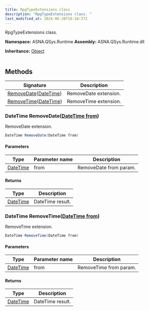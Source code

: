 ```yaml
---
title: RpgTypeExtensions class
description: "RpgTypeExtensions class. "
last_modified_at: 2024-06-28T18:18:37Z
---
```


RpgTypeExtensions class.

**Namespace:** ASNA.QSys.Runtime
**Assembly:** ASNA.QSys.Runtime.dll

**Inheritance:** [Object](https://docs.microsoft.com/en-us/dotnet/api/system.object)
<br>
<br>

## Methods

| Signature | Description |
| --- | --- |
| [RemoveDate](#datetime-removedatedatetime-from)([DateTime](https://docs.microsoft.com/en-us/dotnet/api/system.datetime)) | RemoveDate extension.
| [RemoveTime](#datetime-removetimedatetime-from)([DateTime](https://docs.microsoft.com/en-us/dotnet/api/system.datetime)) | RemoveTime extension.

### DateTime RemoveDate([DateTime from](https://docs.microsoft.com/en-us/dotnet/api/system.datetime))

RemoveDate extension.

```cs
DateTime RemoveDate(DateTime from)
```

#### Parameters

| Type | Parameter name | Description
| --- | --- | ---
| [DateTime](https://docs.microsoft.com/en-us/dotnet/api/system.datetime) | from | RemoveDate from param.

#### Returns

| Type | Description
| --- | ---
| [DateTime](https://docs.microsoft.com/en-us/dotnet/api/system.datetime) | DateTime result.

### DateTime RemoveTime([DateTime from](https://docs.microsoft.com/en-us/dotnet/api/system.datetime))

RemoveTime extension.

```cs
DateTime RemoveTime(DateTime from)
```

#### Parameters

| Type | Parameter name | Description
| --- | --- | ---
| [DateTime](https://docs.microsoft.com/en-us/dotnet/api/system.datetime) | from | RemoveTime from param.

#### Returns

| Type | Description
| --- | ---
| [DateTime](https://docs.microsoft.com/en-us/dotnet/api/system.datetime) | DateTime result.
